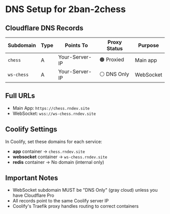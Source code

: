 # DNS Setup for 2ban-2chess

## Cloudflare DNS Records

| Subdomain | Type | Points To | Proxy Status | Purpose |
|-----------|------|-----------|--------------|---------|
| `chess` | A | Your-Server-IP | 🟠 Proxied | Main app |
| `ws-chess` | A | Your-Server-IP | ⚪ DNS Only | WebSocket |

## Full URLs
- Main App: `https://chess.rndev.site`
- WebSocket: `wss://ws-chess.rndev.site`

## Coolify Settings
In Coolify, set these domains for each service:
- **app** container → `chess.rndev.site`
- **websocket** container → `ws-chess.rndev.site`
- **redis** container → No domain (internal only)

## Important Notes
- WebSocket subdomain MUST be "DNS Only" (gray cloud) unless you have Cloudflare Pro
- All records point to the same Coolify server IP
- Coolify's Traefik proxy handles routing to correct containers
